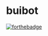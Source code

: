 # buibot

[![forthebadge](https://forthebadge.com/images/badges/designed-in-ms-paint.svg)](https://forthebadge.com)
